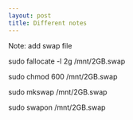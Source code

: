 ```yaml
---
layout: post
title: Different notes
---
```


Note: add swap file

sudo fallocate -l 2g /mnt/2GB.swap

sudo chmod 600 /mnt/2GB.swap 

sudo mkswap /mnt/2GB.swap

sudo swapon /mnt/2GB.swap
